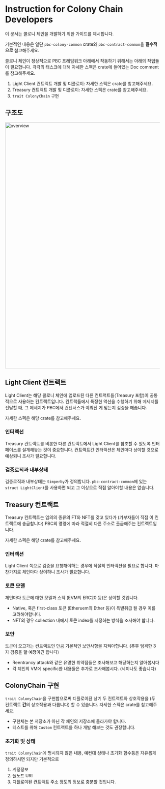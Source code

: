 # Instruction for Colony Chain Developers

이 문서는 콜로니 체인을 개발하기 위한 가이드를 제시합니다.

기본적인 내용은 일단 `pbc-colony-common` crate와 `pbc-contract-common`을 **필수적으로** 참고해주세요.

콜로니 체인이 정상적으로 PBC 프레임워크 아래에서 작동하기 위해서는 아래의 작업들이 필요합니다.
각각의 태스크에 대해 자세한 스펙은 crate에 들어있는 Doc comment를 참고해주세요.

1. Light Client 컨트랙트 개발 및 디플로이: 자세한 스펙은 crate를 참고해주세요.
2. Treasury 컨트랙트 개발 및 디플로이: 자세한 스펙은 crate를 참고해주세요.
3. `trait ColonyChain` 구현

## 구조도

<img src="./pbc-flow.PNG" alt="overview" width="800"/>

## Light Client 컨트랙트

Light Client는 해당 콜로니 체인에 업로드된 다른 컨트랙트들(Treasury 포함)이 공통적으로 사용하는 컨트랙트입니다.
컨트랙들에서 특정한 액션을 수행하기 위해 메세지를 전달할 때, 그 메세지가 PBC에서 컨센서스가 이뤄진 게 맞는지 검증을 해줍니다.

자세한 스펙은 해당 crate를 참고해주세요.

### 인터랙션

Treasury 컨트랙트를 비롯한 다른 컨트랙트에서 Light Client를 참조할 수 있도록 인터페이스를 설계해놓는 것이 중요합니다.
컨트랙트간 인터랙션은 체인마다 상이할 것으로 예상되니 조사가 필요합니다.

### 검증로직과 내부상태

검증로직과 내부상태는 `Simperby`가 정의합니다. `pbc-contract-common`에 있는 `struct LightClient`를 사용하면 되고 그 이상으로 직접 알아야할 내용은 없습니다.

## Treasury 컨트랙트

Treasury 컨트랙트는 임의의 종류의 FT와 NFT를 갖고 있다가 (기부자들이 직접 이 컨트랙트에 송금합니다)
PBC의 명령에 따라 적절히 다른 주소로 출금해주는 컨트랙트입니다.

자세한 스펙은 해당 crate를 참고해주세요.

### 인터랙션

Light Client 쪽으로 검증을 요청해야하는 경우에 적절히 인터랙션을 필요로 합니다. 마찬가지로 체인마다 상이하니 조사가 필요합니다.

### 토큰 모델

체인마다 토큰에 대한 모델과 스펙 (EVM의 ERC20 등)은 상이할 것입니다.

- Native, 혹은 first-class 토큰 (Etheruem의 Ether 등)이 특별취급 될 경우 이를 고려해야합니다.
- NFT의 경우 collection 내에서 토큰 index를 지정하는 방식을 조사해야 합니다.

### 보안

토큰이 오고가는 컨트랙트인 만큼 기본적인 보안사항을 지켜아합니다. (추후 엄격한 3자 검증을 할 예정이긴 합니다)

- Reentrancy attack와 같은 유명한 취약점들은 조사해보고 해당하는지 알아봅시다
- 각 체인의 VM에 specific한 내용들은 추가로 조사해봅시다. (세미나도 좋습니다)

## ColonyChain 구현

`trait ColonyChain`을 구현함으로써 디플로이된 상기 두 컨트랙트와 상호작용을 (두 컨트랙트 **간**의 상호작용과 다릅니다) 할 수 있습니다.
자세한 스펙은 crate를 참고해주세요.

- 구현체는 본 저장소가 아닌 각 체인의 저장소에 올라가야 합니다.
- 테스트를 위해 `Custom` 컨트랙트를 하나 개발 해보는 것도 권장합니다.

### 초기화 및 상태

`trait ColonyChain`에 명시되지 않은 내용, 예컨대 상태나 초기화 함수등은 자유롭게 정의하시면 되지만 기본적으로

1. 계정정보
2. 풀노드 URI
3. 디플로이된 컨트랙트 주소
정도의 정보로 충분할 것입니다.
